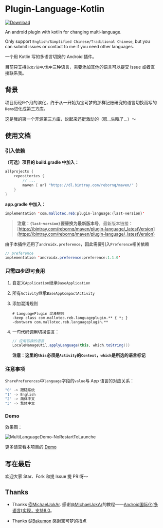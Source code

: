 # Plugin-Language-Kotlin
[ ![Download](https://api.bintray.com/packages/rebornq/maven/plugin-language/images/download.svg) ](https://bintray.com/rebornq/maven/plugin-language/_latestVersion)

An android plugin with kotlin for changing multi-language.

Only support `English/Simplified Chinese/Traditional Chinese`, but you can submit issues or contact to me if you need other languages.

一个用 Kotlin 写的多语言切换的 Android 插件。

目前只支持`英文/简中/繁中`三种语言，需要添加其他的语言可以提交 issue 或者直接联系我。

## 背景
项目历经9个月的演化，终于从一开始为宝可梦的那样记账研究的语言切换而写的`Demo`进化成第三方库。

这是我的第一个开源第三方库，说起来还挺激动的（嗯...失眠了...）～

## 使用文档
### 引入依赖
**（可选）项目的 build.gradle 中加入：**
```java
allprojects {
    repositories {
        // ...
        maven { url "https://dl.bintray.com/rebornq/maven/" }
    }
}
```

**app.gradle 中加入：**
```java
implementation 'com.mallotec.reb:plugin-language:{last-version}'
```
> **注意：`{last-version}`要替换为最新版本号**，最新版本链接：[https://bintray.com/rebornq/maven/plugin-language/_latestVersion](https://bintray.com/rebornq/maven/plugin-language/_latestVersion)

由于本插件还用了`androidx.preference`，因此需要引入`Preference`相关依赖
```java
// preference
implementation 'androidx.preference:preference:1.1.0'
```

### 只需四步即可食用
1. 自定义`Application`继承`BaseApplication`
2. 所有`Activity`继承`BaseAppCompactActivity`
3. 添加混淆规则

    ```shell
    # LanguagePlugin 混淆规则
    -keep class com.mallotec.reb.languageplugin.** { *; }
    -dontwarn com.mallotec.reb.languageplugin.**
    ```
4. 一句代码调用切换语言：

    ```java
    // 应用切换的语言
    LocaleManageUtil.applyLanguage(this, which.toString())
    ```
   **注意：这里的`this`必须是`Activity`的`Context`，`which`是所选的语言标记**

### 注意事项
`SharePreferences`中`language`字段的`value`与 App 语言的对应关系：

```java
"0" -> 跟随系统
"1" -> English
"2" -> 简体中文
"3" -> 繁体中文
```

### Demo
效果图：

![MultiLanguageDemo-NoRestartToLaunche](/media/MultiLanguageDemo-NoRestartToLauncher.gif)

更多请查看本项目的 [Demo](https://github.com/RebornQ/Plugin-Language-Kotlin/tree/master/demo)

## 写在最后
欢迎大家 Star、Fork 和提 Issue 提 PR 呀～

## Thanks
- Thanks [@MichaelJokAr](https://github.com/MichaelJokAr). 感谢[@MichaelJokAr](https://github.com/MichaelJokAr)的教程——[Android国际化(多语言)实现，支持8.0](https://blog.csdn.net/a1018875550/article/details/79845949)。

- Thanks [@Bakumon](https://github.com/Bakumon) 感谢宝可梦的指点
